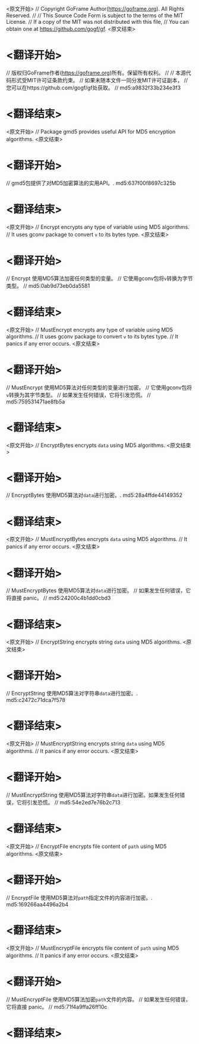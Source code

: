 
<原文开始>
// Copyright GoFrame Author(https://goframe.org). All Rights Reserved.
//
// This Source Code Form is subject to the terms of the MIT License.
// If a copy of the MIT was not distributed with this file,
// You can obtain one at https://github.com/gogf/gf.
<原文结束>

# <翻译开始>
// 版权归GoFrame作者(https://goframe.org)所有。保留所有权利。
//
// 本源代码形式受MIT许可证条款约束。
// 如果未随本文件一同分发MIT许可证副本，
// 您可以在https://github.com/gogf/gf处获取。
// md5:a9832f33b234e3f3
# <翻译结束>


<原文开始>
// Package gmd5 provides useful API for MD5 encryption algorithms.
<原文结束>

# <翻译开始>
// gmd5包提供了对MD5加密算法的实用API。. md5:637f00f8697c325b
# <翻译结束>


<原文开始>
// Encrypt encrypts any type of variable using MD5 algorithms.
// It uses gconv package to convert `v` to its bytes type.
<原文结束>

# <翻译开始>
// Encrypt 使用MD5算法加密任何类型的变量。
// 它使用gconv包将`v`转换为字节类型。
// md5:0ab9d73eb0da5581
# <翻译结束>


<原文开始>
// MustEncrypt encrypts any type of variable using MD5 algorithms.
// It uses gconv package to convert `v` to its bytes type.
// It panics if any error occurs.
<原文结束>

# <翻译开始>
// MustEncrypt 使用MD5算法对任何类型的变量进行加密。
// 它使用gconv包将`v`转换为其字节类型。
// 如果发生任何错误，它将引发恐慌。
// md5:759531471ae8fb5a
# <翻译结束>


<原文开始>
// EncryptBytes encrypts `data` using MD5 algorithms.
<原文结束>

# <翻译开始>
// EncryptBytes 使用MD5算法对`data`进行加密。. md5:28a4ffde44149352
# <翻译结束>


<原文开始>
// MustEncryptBytes encrypts `data` using MD5 algorithms.
// It panics if any error occurs.
<原文结束>

# <翻译开始>
// MustEncryptBytes 使用MD5算法对`data`进行加密。
// 如果发生任何错误，它将直接 panic。
// md5:24200c4b1dd0cbd3
# <翻译结束>


<原文开始>
// EncryptString encrypts string `data` using MD5 algorithms.
<原文结束>

# <翻译开始>
// EncryptString 使用MD5算法对字符串`data`进行加密。. md5:c2472c71dca7f578
# <翻译结束>


<原文开始>
// MustEncryptString encrypts string `data` using MD5 algorithms.
// It panics if any error occurs.
<原文结束>

# <翻译开始>
// MustEncryptString 使用MD5算法对字符串`data`进行加密。如果发生任何错误，它将引发恐慌。
// md5:54e2ed7e76b2c713
# <翻译结束>


<原文开始>
// EncryptFile encrypts file content of `path` using MD5 algorithms.
<原文结束>

# <翻译开始>
// EncryptFile 使用MD5算法对`path`指定文件的内容进行加密。. md5:169266aa4496a2b4
# <翻译结束>


<原文开始>
// MustEncryptFile encrypts file content of `path` using MD5 algorithms.
// It panics if any error occurs.
<原文结束>

# <翻译开始>
// MustEncryptFile 使用MD5算法加密`path`文件的内容。
// 如果发生任何错误，它将直接 panic。
// md5:71f4a9ffa26ff10c
# <翻译结束>


